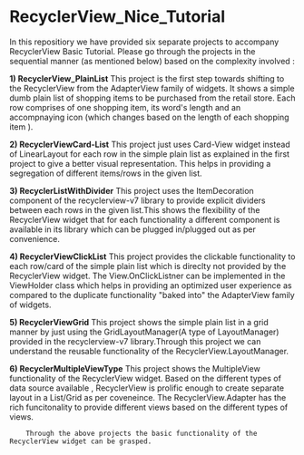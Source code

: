# RecyclerView_Nice_Tutorial

In this repositiory we have provided six separate projects to accompany RecyclerView Basic Tutorial.
Please go through the projects in the sequential manner (as mentioned below) based on the complexity involved :

**1)  RecyclerView_PlainList**
    This project is the first step towards shifting to the RecyclerView from the AdapterView family of widgets. It shows a simple dumb plain list of shopping items to be purchased from the retail store. Each row comprises of one shopping item, its word's length and an accompnaying icon (which changes based on the length of each shopping item ).
    
**2)  RecyclerViewCard-List**
     This project just uses Card-View widget instead of LinearLayout for each row in the simple plain list as explained in the first project to give a better visual representation. This helps in providing a segregation of different items/rows in the given list.
    
**3)  RecyclerListWithDivider**
      This project uses the ItemDecoration component of the recyclerview-v7 library to provide explicit dividers between each rows in the given list.This shows the flexibility of the RecyclerView widget that for each functionality a different component is available in its library which can be plugged in/plugged out as per convenience. 
      
**4)  RecyclerViewClickList**
       This project provides the clickable functionality to each row/card of the simple plain list which is direclty not provided by the RecyclerView widget. The View.OnClickListner can be implemented in the ViewHolder class which helps in providing an optimized user experience as compared to the duplicate functionality "baked into" the AdapterView family of widgets. 
       
**5)  RecyclerViewGrid**
        This project shows the simple plain list in a grid manner by just using the GridLayoutManager(A type of LayoutManager) provided in the recyclerview-v7 library.Through this project we can understand the reusable functionality of the RecyclerView.LayoutManager. 

**6)  RecyclerMultipleViewType**
        This project shows the MultipleView functionality of the RecyclerView widget. Based on the different types of data source available , RecyclerView is prolific enough to create separate layout in a List/Grid as per coveneince. The RecyclerView.Adapter has the rich funcitonality to provide different views based on the different types of views. 
        
        Through the above projects the basic functionality of the RecyclerView widget can be grasped. 
      
